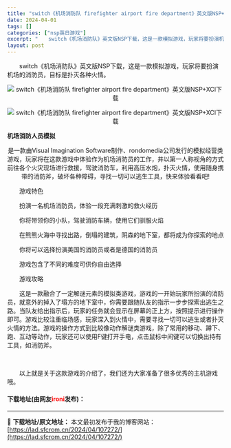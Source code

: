 ```yaml
---
title: "switch《机场消防队 firefighter airport fire department》英文版NSP+XCI下载"
date: 2024-04-01
tags: []
categories: ["nsp英日游戏"]
excerpt: "　　switch《机场消防队》英文版NSP下载，这是一款模拟游戏，玩家将要扮演机场的消防员，目标是扑灭各种火情。 机场消防人员模拟 是一款由Visual Imagination Software制作、rondomedia公司发行的模拟经营类游戏，玩家将在这款游戏中体验作为机场消防员的工作，并以第一人&hellip;"
layout: post
---
```


 <p>　　switch《机场消防队》英文版NSP下载，这是一款模拟游戏，玩家将要扮演机场的消防员，目标是扑灭各种火情。</p> <p align="center"><img align="" border="0" src="https://lad.sfcrom.cn/wp-content/uploads/2024/04/20240401_660a2a1d61386.webp" alt="switch《机场消防队 firefighter airport fire department》英文版NSP+XCI下载" /></p> <p align="center"><img align="" border="0" src="https://lad.sfcrom.cn/wp-content/uploads/2024/04/20240401_660a2a1dbd48d.webp" alt="switch《机场消防队 firefighter airport fire department》英文版NSP+XCI下载" /></p> <p><strong>机场消防人员模拟</strong></p> <p align="center">是一款由Visual Imagination Software制作、rondomedia公司发行的模拟经营类游戏，玩家将在这款游戏中体验作为机场消防员的工作，并以第一人称视角的方式前往各个火灾现场进行救援，驾驶消防车，利用高压水炮，扑灭火情，使用随身携带的消防斧，破坏各种障碍，寻找一切可以逃生工具，快来体验看看吧!</p> <p>　　游戏特色</p> <p>　　扮演一名机场消防员，体验一段充满刺激的救火经历</p> <p>　　你将带领你的小队，驾驶消防车辆，使用它们驯服火焰</p> <p>　　在熊熊火海中寻找出路，倒塌的建筑，阴森的地下室，都将成为你探索的地点</p> <p>　　你将可以选择扮演美国的消防员或者是德国的消防员</p> <p>　　游戏包含了不同的难度可供你自由选择</p> <p>　　游戏攻略</p> <p>　　这是一款融合了一定解谜元素的模拟类游戏，游戏的一开始玩家所扮演的消防员，就意外的掉入了塌方的地下室中，你需要跟随队友的指示一步步探索出逃生之路。当队友给出指示后，玩家的任务就会显示在屏幕的正上方，按照提示进行操作即可。游戏比较注重临场感，玩家深入到火情中，需要寻找一切可以逃生或者扑灭火情的方法。游戏的操作方式到比较像动作解谜类游戏，除了常用的移动、蹲下、跑、互动等动作，玩家还可以使用F键打开手电，点击鼠标中间键可以切换出持有工具，如消防斧。</p> <p>&nbsp;</p> <p>　　以上就是关于这款游戏的介绍了，我们还为大家准备了很多优秀的主机游戏哦。</p> <p><h4>下载地址(由网友<font color="red">ironi</font>发布)：</h4></p> 

---
📖 **下载地址/原文地址：** 本文最初发布于我的博客网站：[https://lad.sfcrom.cn/2024/04/107272/](https://lad.sfcrom.cn/2024/04/107272/)

